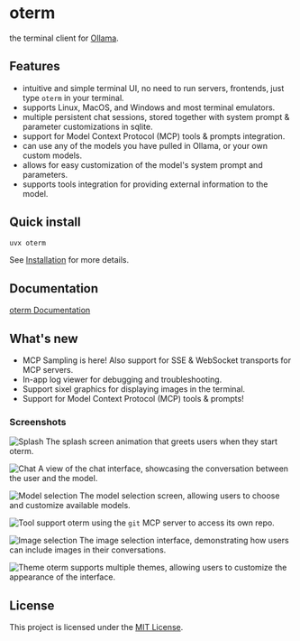 # oterm

the terminal client for [Ollama](https://github.com/ollama/ollama).

## Features

* intuitive and simple terminal UI, no need to run servers, frontends, just type `oterm` in your terminal.
* supports Linux, MacOS, and Windows and most terminal emulators.
* multiple persistent chat sessions, stored together with system prompt & parameter customizations in sqlite.
* support for Model Context Protocol (MCP) tools & prompts integration.
* can use any of the models you have pulled in Ollama, or your own custom models.
* allows for easy customization of the model's system prompt and parameters.
* supports tools integration for providing external information to the model.

## Quick install

```bash
uvx oterm
```
See [Installation](https://ggozad.github.io/oterm/installation) for more details.

## Documentation

[oterm Documentation](https://ggozad.github.io/oterm/)

## What's new
* MCP Sampling is here! Also support for SSE & WebSocket transports for MCP servers.
* In-app log viewer for debugging and troubleshooting.
* Support sixel graphics for displaying images in the terminal.
* Support for Model Context Protocol (MCP) tools & prompts!

### Screenshots
![Splash](https://raw.githubusercontent.com/ggozad/oterm/refs/heads/main/docs/img/splash.gif)
The splash screen animation that greets users when they start oterm.

![Chat](https://raw.githubusercontent.com/ggozad/oterm/main/docs/img/chat.png)
A view of the chat interface, showcasing the conversation between the user and the model.

![Model selection](https://raw.githubusercontent.com/ggozad/oterm/main/docs/img/customizations.png)
The model selection screen, allowing users to choose and customize available models.

![Tool support](https://raw.githubusercontent.com/ggozad/oterm/main/docs/img/mcp_tools.svg)
oterm using the `git` MCP server to access its own repo.

![Image selection](https://raw.githubusercontent.com/ggozad/oterm/main/docs/img/image_selection.png)
The image selection interface, demonstrating how users can include images in their conversations.

![Theme](https://raw.githubusercontent.com/ggozad/oterm/main/docs/img/theme.svg)
oterm supports multiple themes, allowing users to customize the appearance of the interface.

## License

This project is licensed under the [MIT License](LICENSE).
